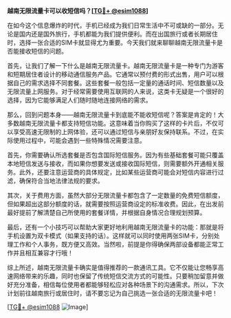 **越南无限流量卡可以收短信吗？[[TG💪+ @esim1088](https://t.me/s/esim1088)]**

在如今这个信息爆炸的时代，手机已经成为我们日常生活中不可或缺的一部分。无论是国内还是国外旅行，手机都能为我们提供便利。而在出国旅行或者长期居住时，选择一张合适的SIM卡就显得尤为重要。今天我们就来聊聊越南无限流量卡是否能接收短信的问题。

首先，让我们了解一下什么是越南无限流量卡。越南无限流量卡是一种专门为游客和短期居住者设计的移动通信服务产品。它通常以预付费的形式出售，用户可以根据自己的需求选择不同套餐。这些套餐一般包括一定量的通话时间、短信数量以及无限流量上网服务。对于经常需要使用互联网的人来说，这类卡无疑是一个很好的选择，因为它能够满足人们随时随地连接网络的需求。

那么，回到问题本身——越南无限流量卡到底能不能收短信呢？答案是肯定的！大多数越南无限流量卡都支持短信功能。这意味着当你购买了这样的卡片后，不仅可以享受高速无限制的上网体验，还可以通过短信与亲朋好友保持联系。不过，在实际使用过程中，可能会遇到一些特殊情况需要注意。

首先，你需要确认所选套餐是否包含国际短信服务。因为有些基础套餐可能只覆盖本地短信发送与接收，而如果你想要发送或接收国际短信，则需要额外开通相关服务。此外，还要注意运营商的具体规定，比如某些运营商可能会对短信内容进行过滤，确保符合当地法律法规的要求。

其次，关于费用方面，虽然大部分无限流量卡都包含了一定数量的免费短信额度，但如果超出这部分额度的话，就需要按照运营商设定的标准收费。因此，在出发前最好提前了解清楚自己所使用的套餐详情，并根据自身情况合理规划预算。

最后，还有一个小技巧可以帮助大家更好地利用越南无限流量卡的功能：那就是将手机设置为双卡模式（如果支持的话）。这样就可以同时使用两张SIM卡，分别处理工作和个人事务，既方便又高效。当然啦，前提是你得确保两部设备都能正常工作并且相互兼容才行哦！

综上所述，越南无限流量卡确实是值得推荐的一款通讯工具。它不仅能让您畅享高速网络带来的乐趣，同时也保留了传统短信交流方式的可能性。只要稍加留意并做好充分准备，相信每位使用者都能够轻松应对各种场景下的沟通需求。所以，下次计划前往越南旅行或居住时，请不要忘记为自己挑选一张合适的无限流量卡吧！

[[TG💪+ @esim1088](https://t.me/s/esim1088) ![Image](https://i.postimg.cc/4NQfJmqS/Snipaste-2025-05-13-00-14-12.png)]